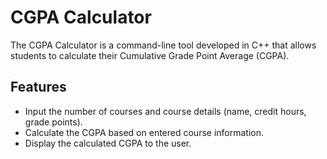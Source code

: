 # CGPA Calculator

The CGPA Calculator is a command-line tool developed in C++ that allows students to calculate their Cumulative Grade Point Average (CGPA).

## Features

- Input the number of courses and course details (name, credit hours, grade points).
- Calculate the CGPA based on entered course information.
- Display the calculated CGPA to the user.
